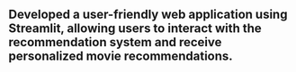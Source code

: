 ## Developed a user-friendly web application using Streamlit, allowing users to interact with the recommendation system and receive personalized movie recommendations.

